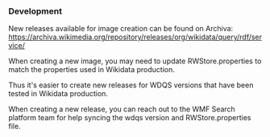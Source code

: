 ### Development

New releases available for image creation can be found on Archiva: https://archiva.wikimedia.org/repository/releases/org/wikidata/query/rdf/service/

When creating a new image, you may need to update RWStore.properties to match the properties used in Wikidata production.

Thus it's easier to create new releases for WDQS versions that have been tested in Wikidata production.

When creating a new release, you can reach out to the WMF Search platform team for help syncing the wdqs version and RWStore.properties file.

[RecentChanges]: https://www.mediawiki.org/wiki/API:RecentChanges
